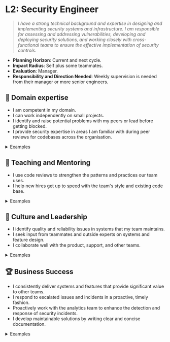 # L2: Security Engineer

> _I have a strong technical background and expertise in designing and implementing security systems and infrastructure. I am responsible for assessing and addressing vulnerabilities, developing and deploying security solutions, and working closely with cross-functional teams to ensure the effective implementation of security controls._

- **Planning Horizon**: Current and next cycle.
- **Impact Radius**: Self plus some teammates.
- **Evaluation**: Manager.
- **Responsibility and Direction Needed**: Weekly supervision is needed from their manager or more senior engineers.

## 🦉 Domain expertise

- I am competent in my domain.
- I can work independently on small projects.
- I identify and raise potential problems with my peers or lead before getting blocked.
- I provide security expertise in areas I am familiar with during peer reviews for codebases across the organisation.

<details>
<summary>Examples</summary>

- I was nominated as the incident controller and successfully followed the relevant incident response plan.
- When faced with a small project, I understood the brief the first time and was comfortable reaching out to my peers to find the answers I needed to complete it.
- I added a new module to the Beholder that helped fully automate access to an application.

</details>

## 🌱 Teaching and Mentoring

- I use code reviews to strengthen the patterns and practices our team uses.
- I help new hires get up to speed with the team's style and existing code base.

<details>
<summary>Examples</summary>

- I acted as a buddy for a new person who joined my team and helped them become productive with our tools.
- I gave feedback in a code review that resulted in a teammate updating the code to reflect better practices.
- I demonstrated what I learned during sharpening at the weekly show-and-tell session.

</details>

## 🧭 Culture and Leadership

- I identify quality and reliability issues in systems that my team maintains.
- I seek input from teammates and outside experts on systems and feature design.
- I collaborate well with the product, support, and other teams.

<details>
<summary>Examples</summary>

- I track issues and ensure proper handover is performed while on QRF.
- I assisted in the scope of a pitch by providing constructive feedback.
- I noticed that a change I was making may affect another team, so I reached out to that team directly to prevent surprises.

</details>

## 🏆 Business Success

- I consistently deliver systems and features that provide significant value to other teams.
- I respond to escalated issues and incidents in a proactive, timely fashion.
- Proactively work with the analytics team to enhance the detection and response of security incidents.
- I develop maintainable solutions by writing clear and concise documentation.

<details>
<summary>Examples</summary>

- Throughout the implementation of a pitch I maintained up-to-date documentation consisting of how-to guides and infrastructure architecture.
- In conjunction with the Security Analysts I set up alerts in Sumo Logic to capture potential issues.
- While on QRF, I got an alert when an application we maintain fell over and created a PR to fix the root cause.

</details>
